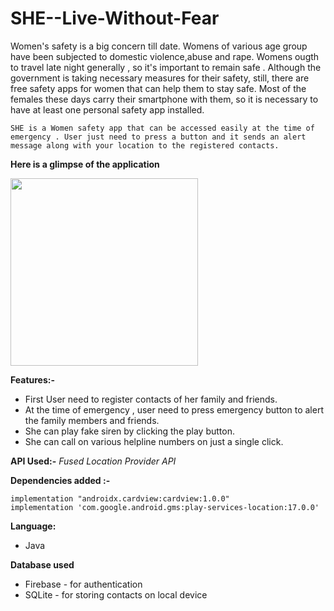 # SHE--Live-Without-Fear
Women's safety is a big concern till date. Womens of various age group have been subjected to domestic violence,abuse and rape. Womens ougth to travel late night generally , so it's important to remain safe . Although the government is taking necessary measures for their safety, still, there are free safety apps for women that can help them to stay safe. Most of the females these days carry their smartphone with them, so it is necessary to have at least one personal safety app installed.

```SHE is a Women safety app that can be accessed easily at the time of emergency . User just need to press a button and it sends an alert message along with your location to the registered contacts.```


**Here is a glimpse of the application**

<img src="https://github.com/priyalbhatewara123/SHE--Live-Without-Fear/blob/master/app/src/main/res/mipmap-xxxhdpi/Screenshot1.jpeg" width="300">

**Features:-**
* First User need to register contacts of her family and friends.
* At the time of emergency , user need to press emergency button to alert the family members and friends.
* She can play fake siren by clicking the play button.
* She can call on various helpline numbers on just a single click.

**API Used:-**
*Fused Location Provider API*

**Dependencies added :-**
```
implementation "androidx.cardview:cardview:1.0.0"
implementation 'com.google.android.gms:play-services-location:17.0.0' 
```

**Language:**
* Java

**Database used**
* Firebase - for authentication
* SQLite - for storing contacts on local device
